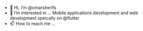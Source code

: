 - 👋 Hi, I’m @omarsherifs
- 👀 I’m interested in ... Mobile applications development and web development speically on @flutter
- 📫 How to reach me ...

<!---
omarsherifs/omarsherifs is a ✨ special ✨ repository because its `README.md` (this file) appears on your GitHub profile.
You can click the Preview link to take a look at your changes.
--->
